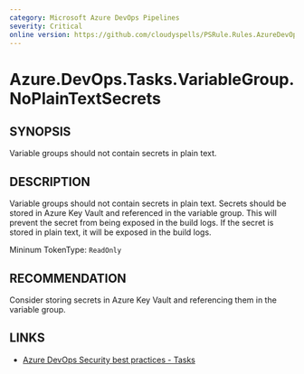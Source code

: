 ```yaml
---
category: Microsoft Azure DevOps Pipelines
severity: Critical
online version: https://github.com/cloudyspells/PSRule.Rules.AzureDevOps/blob/main/src/PSRule.Rules.AzureDevOps/en/Azure.DevOps.Tasks.VariableGroup.NoPlainTextSecrets.md
---
```


# Azure.DevOps.Tasks.VariableGroup.NoPlainTextSecrets

## SYNOPSIS

Variable groups should not contain secrets in plain text.

## DESCRIPTION

Variable groups should not contain secrets in plain text. Secrets should be stored in
Azure Key Vault and referenced in the variable group. This will prevent the secret from
being exposed in the build logs. If the secret is stored in plain text, it will be
exposed in the build logs.

Mininum TokenType: `ReadOnly`

## RECOMMENDATION

Consider storing secrets in Azure Key Vault and referencing them in the variable group.

## LINKS

- [Azure DevOps Security best practices - Tasks](https://learn.microsoft.com/en-us/azure/devops/organizations/security/security-best-practices?view=azure-devops#tasks)
